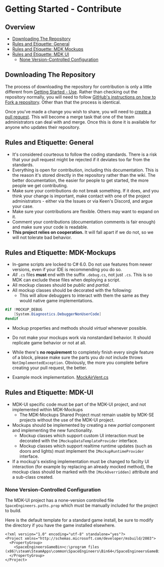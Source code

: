 # Getting Started - Contribute

## Overview

* [Downloading The Repository](#downloading-the-repository)
* [Rules and Etiquette: General](#rules-and-etiquette-general)
* [Rules and Etiquette: MDK Mockups](#rules-and-etiquette-mdk-mockups)
* [Rules and Etiquette: MDK UI](#rules-and-etiquette-mdk-ui)
  * [None Version-Controlled Configuration](#none-version-controlled-configuration)



## Downloading The Repository

The process of downloading the repository for contribution is only a little different from [Getting Started - Use](https://github.com/malware-dev/MDK-Mockups/blob/master/Docs/Getting-Started-Use.md). Rather than checking out the repository normally, you will need to follow [GitHub's instructions on how to Fork a repository](https://help.github.com/articles/fork-a-repo/). Other than that the process is identical.



Once you've made a change you wish to share, you will need to [create a pull request](https://help.github.com/articles/creating-a-pull-request-from-a-fork/). This will become a merge task that one of the team administrators can deal with and merge. Once this is done it is available for anyone who updates their repository.



## Rules and Etiquette: General
* It's considered courteous to follow the coding standards. There is a risk that your pull request might be rejected if it deviates too far from the standards.
* Everything is open for contribution, including this documentation. This is the reason it's stored directly in the repository rather than the wiki. The better documentation, the easier for people to get started, the more people we get contributing.
* Make sure your contributions do not break something. If it does, and you think your change is important, make contact with one of the project administrators - either via the Issues or via Keen's Discord, and argue your case.
* Make sure your contributions are flexible. Others may want to expand on it.
* Comment your contributions (documentation comments is fair enough) and make sure your code is readable.
* **This project relies on cooperation.** It will fall apart if we do not, so we will not tolerate bad behavior.



## Rules and Etiquette: MDK-Mockups

* In-game scripts are locked to C# 6.0. Do not use features from newer versions, even if your IDE is recommending you do so.
* _All_ `.cs` files **must** end with the suffix `.debug.cs`, not just `.cs`. This is so MDK can exclude these files when deploying a script.
* All mockup classes should be _public_ and _partial_.
* All mockup classes should be decorated with the following:
  * This will allow debuggers to interact with them the same as they would native game implementations.
```cs
#if !MOCKUP_DEBUG
    [System.Diagnostics.DebuggerNonUserCode]
#endif
```
* Mockup properties and methods should _virtual_ whenever possible.
* Do not make your mockups work via nonstandard behavior. It should replicate game behavior or not at all.
* While there's **no requirement** to completely finish every single feature of a block, please make sure the parts you _do not_ include throws `NotImplementedException`. Obviously, the more you complete before creating your pull request, the better.

* Example mock implementation. [MockAirVent.cs](Example-Mock-Class.md)


## Rules and Etiquette: MDK-UI

* MDK-UI specific code must be part of the MDK-UI project, and not implemented within MDK-Mockups
  * The MDK-Mockups Shared Project must remain usable by MDK-SE projects without the use of the MDK-UI project.
* Mockups should be implemented by creating a new _partial_ component and implementing the new functionality.
  * Mockup classes which support custom UI interaction must be decorated with the `IMockupDataTemplateProvider` interface.
  * Mockup classes which support realtime runtime updates (such as doors and lights) must implement the `IMockupRuntimeProvider` interface.
* If a mockup's existing implementation must be changed to facilty UI interaction (for example by replacing an already mocked method), the mockup class should be marked with the `[MockOverridden]` attribute and a sub-class created.



### None Version-Controlled Configuration

The MDK-UI project has a none-version controlled file `SpaceEngineers.paths.prop` which must be manually included for the project to build.

Here is the default template for a standard game install, be sure to modify the directory if you have the game installed elsewhere.

```
<?xml version="1.0" encoding="utf-8" standalone="yes"?>
<Project xmlns="http://schemas.microsoft.com/developer/msbuild/2003">
  <PropertyGroup>
    <SpaceEngineersGameBin>c:\program files (x86)\steam\SteamApps\common\SpaceEngineers\Bin64</SpaceEngineersGameBin>
  </PropertyGroup>
</Project>
```
